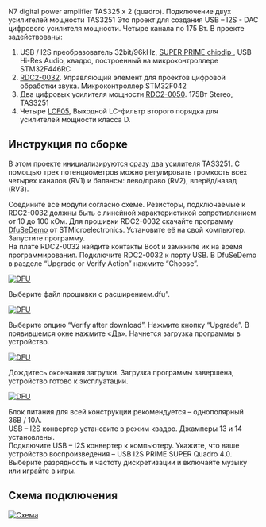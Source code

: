 N7 digital power amplifier TAS325 x 2 (quadro). Подключение двух усилителей мощности TAS3251 
Это проект для создания USB – I2S - DAC  цифрового усилителя мощности. 
Четыре канала по 175 Вт.
В проекте задействованы:
1.	USB / I2S преобразователь 32bit/96kHz, <a class="link" href="https://www.chipdip.ru/product0/9000569733"> SUPER PRIME chipdip </a>, USB Hi-Res Audio, квадро, построенный на микроконтроллере STM32F446RC
2. <a class="link" href="https://www.chipdip.ru/product/rdc2-0032">RDC2-0032</a>. Управляющий элемент для проектов цифровой обработки звука. Микроконтроллер STM32F042
3.	Два цифровых усилителя мощности <a class="link" href="https://www.chipdip.ru/product/rdc2-0050">RDC2-0050</a>. 175Вт Stereo, TAS3251
4.	Четыре <a class="link" href="https://www.chipdip.ru/product/lcf05">LCF05</a>, Выходной LC-фильтр второго порядка для усилителей мощности класса D.

<h2>Инструкция по сборке</h2>
В этом проекте инициализируются сразу два усилителя TAS3251. С помощью трех потенциометров можно регулировать громкость всех четырех каналов (RV1) и балансы: лево/право (RV2), вперёд/назад (RV3).

Соедините все модули согласно схеме. Резисторы, подключаемые к RDC2-0032 должны быть с линейной характеристикой сопротивлением от 10 до 100 кОм.
Для прошивки RDC2-0032 скачайте программу <a class="link" href="https://static.chipdip.ru/lib/465/DOC002465470.zip">DfuSeDemo</a> от STMicroelectronics.   Установите её на свой компьютер. Запустите программу.<br>
На плате  RDC2-0032 найдите контакты Boot и замкните их на время программирования. Подключите RDC2-0032 к порту USB. 
В DfuSeDemo в разделе “Upgrade or Verify Action” нажмите “Choose”. 
<p><a class="galery" href="https://static.chipdip.ru/lib/504/DOC004504421.jpg"><img alt="DFU" src="https://static.chipdip.ru/lib/504/DOC004504742.jpg" /></a></p>
Выберите файл прошивки с расширением.dfu”.
<p><a class="galery" href="https://static.chipdip.ru/lib/504/DOC004504421.jpg"><img alt="DFU" src="https://static.chipdip.ru/lib/504/DOC004504743.jpg" /></a></p>
Выберите опцию “Verify after download”. Нажмите кнопку “Upgrade”. В появившемся окне нажмите «Да». Начнется загрузка программы в устройство.
<p><a class="galery" href="https://static.chipdip.ru/lib/504/DOC004504421.jpg"><img alt="DFU" src="https://static.chipdip.ru/lib/504/DOC004504744.jpg" /></a></p>
Дождитесь окончания загрузки. 
Загрузка программы завершена, устройство готово к эксплуатации.
<p><a class="galery" href="https://static.chipdip.ru/lib/504/DOC004504421.jpg"><img alt="DFU" src="https://static.chipdip.ru/lib/504/DOC004504745.jpg" /></a></p>
Блок питания для всей конструкции рекомендуется – однополярный 36В / 10А.<br> 
USB – I2S конвертер установите в режим квадро. Джамперы 13 и 14 установлены. <br>
Подключите USB – I2S конвертер к компьютеру. Укажите, что ваше устройство воспроизведения – USB I2S PRIME SUPER Quadro 4.0. Выберите разрядность и частоту дискретизации и включайте музыку или играйте в игры.
<img alt="" src="https://static.chipdip.ru/lib/369/DOC004369719.jpg" /><br />

<h2>Схема подключения</h2>

<p><a class="galery" href="https://static.chipdip.ru/lib/605/DOC004605113.jpg"><img alt="Схема" src="https://static.chipdip.ru/lib/605/DOC004605113.jpg" /></a></p>


